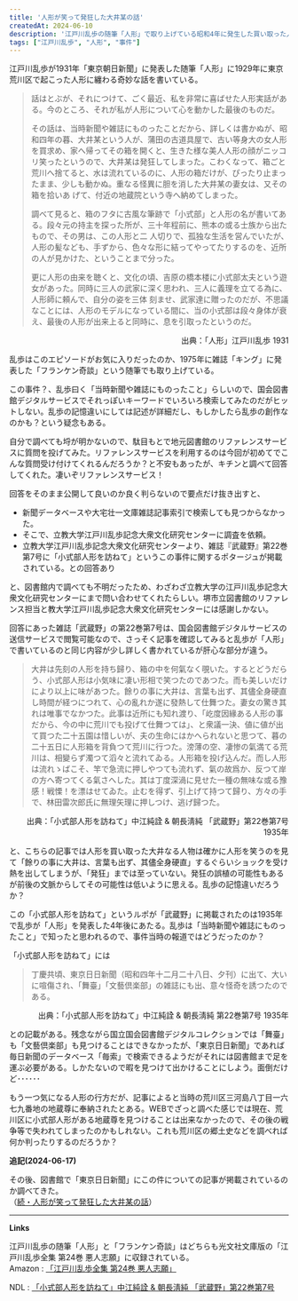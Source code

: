 ```yaml
---
title: '人形が笑って発狂した大井某の話'
createdAt: 2024-06-10
description: '江戸川乱歩の随筆「人形」で取り上げている昭和4年に発生した買い取った人形が笑う姿を見て発狂した人について'
tags: ["江戸川乱歩", "人形", "事件"]
---
```


江戸川乱歩が1931年「東京朝日新聞」に発表した随筆「人形」に1929年に東京荒川区で起こった人形に纏わる奇妙な話を書いている。

> 話はとぶが、それにつけて、ごく最近、私を非常に喜ばせた人形実話がある。今のところ、それが私が人形について心を動かした最後のものだ。
> 
> その話は、当時新聞や雑誌にものったことだから、詳しくは書かぬが、昭和四年の暮、大井某という人が、蒲田の古道具屋で、古い等身大の女人形を買求め、家へ帰ってその箱を開くと、生きた様な美人人形の顔がニッコリ笑ったというので、大井某は発狂してしまった。こわくなって、箱ごと荒川へ捨てると、水は流れているのに、人形の箱だけが、ぴったり止まったまま、少しも動かぬ。重なる怪異に胆を消した大井某の妻女は、又その箱を拾いあ
げて、付近の地蔵院という寺へ納めてしまった。
> 
> 調べて見ると、箱のフタに古風な筆跡で「小式部」と人形の名が書いてある。段々元の持主を探った所が、三十年程前に、熊本の或る士族から出たもので、その男は、この人形と二
人切りで、孤独な生活を営んでいたが、人形の髪なども、手ずから、色々な形に結ってやってたりするのを、近所の人が見かけた、ということまで分った。
> 
> 更に人形の由来を聴くと、文化の頃、吉原の橋本楼に小式部太夫という遊女があった。同時に三人の武家に深く思われ、三人に義理を立てる為に、人形師に頼んで、自分の姿を三体
刻ませ、武家達に贈ったのだが、不思議なことには、人形のモデルになっている間に、当の小式部は段々身体が衰え、最後の人形が出来上ると同時に、息を引取ったというのだ。

<p style="text-align:right;">出典：「人形」江戸川乱歩 1931</p>

乱歩はこのエピソードがお気に入りだったのか、1975年に雑誌「キング」に発表した「フランケン奇談」という随筆でも取り上げている。

この事件？、乱歩曰く「当時新聞や雑誌にものったこと」らしいので、国会図書館デジタルサービスでそれっぽいキーワードでいろいろ検索してみたのだがヒットしない。乱歩の記憶違いにしては記述が詳細だし、もしかしたら乱歩の創作なのかも？という疑念もある。

自分で調べても埒が明かないので、駄目もとで地元図書館のリファレンスサービスに質問を投げてみた。リファレンスサービスを利用するのは今回が初めてでこんな質問受け付けてくれるんだろうか？と不安もあったが、キチンと調べて回答してくれた。凄いぞリファレンスサービス！

回答をそのまま公開して良いのか良く判らないので要点だけ抜き出すと、

+ 新聞データベースや大宅壮一文庫雑誌記事索引で検索しても見つからなかった。
+ そこで、立教大学江戸川乱歩記念大衆文化研究センターに調査を依頼。
+ 立教大学江戸川乱歩記念大衆文化研究センターより、雑誌『武蔵野』第22巻第7号に「小式部人形を訪ねて」というこの事件に関するポタージュが掲載されている。との回答あり

と、図書館内で調べても不明だったため、わざわざ立教大学の江戸川乱歩記念大衆文化研究センターにまで問い合わせてくれたらしい。堺市立図書館のリファレンス担当と教大学江戸川乱歩記念大衆文化研究センターには感謝しかない。

回答にあった雑誌「武蔵野」の第22巻第7号は、国会図書館デジタルサービスの送信サービスで閲覧可能なので、さっそく記事を確認してみると乱歩が「人形」で書いているのと同じ内容が少し詳しく書かれているが肝心な部分が違う。

> 大井は先刻の人形を持ち歸り、箱の中を何氣なく覗いた。するとどうだらう、小式部人形は小気味に凄い形相で笑つたのであつた。而も美しいだけにより以上に味があつた。餘りの事に大井は、言葉も出ず、其儘全身硬直し時間が経つにつれて、心の亂れか遂に發熱して仕舞つた。妻女の驚き其れは唯事でなかつた。此事は近所にも知れ渡り、「屹度因緣ある人形の事だから、今の中に荒川でも投げて仕舞つては」、と衆議一決、値に値が出て買つた二十五園は惜しいが、夫の生命にはかへられないと思つて、暮の二十五日に人形箱を背負つて荒川に行つた。滂薄の空、凄惨の氣満てる荒川は、相變らず濁つて滔々と流れてゐる。人形箱を投げ込んだ。而し人形は流れゝばこそ、竿で急流に押しやつても流れず、氣の故爲か、反つて岸の方へ寄つてくる氣さへした。其は丁度深渦に見せた一種の無味な或る豫感！戦慄！を漂はせてゐた。止むを得ず、引上げて持つて歸り、方々の手で、林田雷次郎氏に無理矢理に押しつけ、逃げ歸つた。

<p style="text-align:right;">出典：「小式部人形を訪ねて」中江純詮 & 朝長淸純 「武蔵野」第22巻第7号 1935年</p>

と、こちらの記事では人形を買い取った大井なる人物は確かに人形を笑うのを見て「餘りの事に大井は、言葉も出ず、其儘全身硬直」するぐらいショックを受け熱を出してしまうが、「発狂」までは至っていない。発狂の誤植の可能性もあるが前後の文脈からしてその可能性は低いように思える。乱歩の記憶違いだろうか？

この「小式部人形を訪ねて」というルポが「武蔵野」に掲載されたのは1935年で乱歩が「人形」を発表した4年後にあたる。乱歩は「当時新聞や雑誌にものったこと」で知ったと思われるので、事件当時の報道ではどうだったのか？

「小式部人形を訪ねて」には

> 丁慶共頃、東京日日新聞（昭和四年十二月二十八日、夕刊）に出て、大いに喧傷され、「舞臺」「文藝倶楽部」の雑誌にも出、意々怪奇を誘つたのである。

<p style="text-align:right;">出典：「小式部人形を訪ねて」中江純詮 & 朝長淸純 第22巻第7号 1935年</p>

との記載がある。残念ながら国立国会図書館デジタルコレクションでは「舞臺」も「文藝倶楽部」も見つけることはできなかったが、「東京日日新聞」であれば毎日新聞のデータベース「毎索」で検索できるようだがそれには図書館まで足を運ぶ必要がある。しかたないので暇を見つけて出かけることにしよう。面倒だけど･･････

もう一つ気になる人形の行方だが、記事によると当時の荒川区三河島八丁目一六七九番地の地蔵尊に奉納されたとある。WEBでざっと調べた感じでは現在、荒川区に小式部人形がある地蔵尊を見つけることは出来なかったので、その後の戦争等で失われてしまったのかもしれない。これも荒川区の郷土史などを調べれば何か判ったりするのだろうか？

**追記(2024-06-17)**

その後、図書館で「東京日日新聞」にこの件についての記事が掲載されているのか調べてきた。  
（[続・人形が笑って発狂した大井某の話](20240617001)）



---

**Links**


江戸川乱歩の随筆「人形」と「フランケン奇談」はどちらも光文社文庫版の「江戸川乱歩全集 第24巻 悪人志願」に収録されている。  
Amazon : [「江戸川乱歩全集 第24巻 悪人志願」](https://www.amazon.co.jp/dp/4334739628)

NDL : [「小式部人形を訪ねて」中江純詮 & 朝長淸純 「武蔵野」第22巻第7号](https://dl.ndl.go.jp/pid/7932541/1/21)
